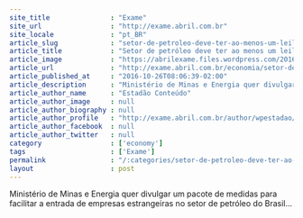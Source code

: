```yaml
---
site_title               : "Exame"
site_url                 : "http://exame.abril.com.br"
site_locale              : "pt_BR"
article_slug             : "setor-de-petroleo-deve-ter-ao-menos-um-leilao-por-ano"
article_title            : "Setor de petróleo deve ter ao menos um leilão por ano"
article_image            : "https://abrilexame.files.wordpress.com/2016/09/size_960_16_9_pre-sal-votacao-jpg21.jpg?quality=70&strip=all&w=960"
article_url              : "http://exame.abril.com.br/economia/setor-de-petroleo-deve-ter-ao-menos-um-leilao-por-ano/"
article_published_at     : "2016-10-26T08:06:39-02:00"
article_description      : "Ministério de Minas e Energia quer divulgar um pacote de medidas para facilitar a entrada de empresas estrangeiras no setor de petróleo do Brasil..."
article_author_name      : "Estadão Conteúdo"
article_author_image     : null
article_author_biography : null
article_author_profile   : "http://exame.abril.com.br/author/wpestadao/"
article_author_facebook  : null
article_author_twitter   : null
category                 : ['economy']
tags                     : ['Exame']
permalink                : "/:categories/setor-de-petroleo-deve-ter-ao-menos-um-leilao-por-ano/"
layout                   : post
---
```


Ministério de Minas e Energia quer divulgar um pacote de medidas para facilitar a entrada de empresas estrangeiras no setor de petróleo do Brasil...
